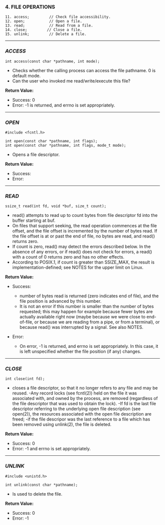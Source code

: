 ### 4.      FILE OPERATIONS
```
11. access;         // Check file accessibility.
12. open;           // Open a file.
13. read;           // Read from a file.
14. close;         // Close a file.
15. unlink;         // Delete a file.
```
_______________________________________________
### _ACCESS_
```
int access(const char *pathname, int mode);
```
- Checks  whether the calling process can access the file pathname. 0 is default mode.  
- Can the user who invoked me read/write/execute this file?

**Return Value:**
- Success: 0
- Error: -1 is returned, and  errno is set appropriately.
____________________________________________________
### _OPEN_
```
#include <fcntl.h>

int open(const char *pathname, int flags);
int open(const char *pathname, int flags, mode_t mode);

```
- Opens a file descriptor.
 
**Return Value:**
- Success:
- Error:
____________________________________
### _READ_
```
ssize_t read(int fd, void *buf, size_t count);
```

 - read() attempts to read up to count bytes from file descriptor   fd into the  buffer starting at buf.
 - On files that support seeking, the read operation commences at  the  file offset,
    and  the  file offset is incremented by the number of bytes read.
    If the file offset is at or past the end of file, no bytes are  read,  and
    read() returns zero.
-  If  count  is  zero, read() may detect the errors described below.  In the
    absence of any errors, or if read() does not check for  errors,  a  read()
    with a count of 0 returns zero and has no other effects.
-   According  to  POSIX.1,  if count is greater than SSIZE_MAX, the result is
    implementation-defined; see NOTES for the upper limit on Linux.

 
**Return Value:**
- Success:
     - number of bytes read is returned (zero  indicates  end  of file),
    and the file position is advanced by this number.
    - It is not an error if this number is smaller than the number of bytes requested;
     this may happen  for  example  because fewer bytes are actually available right now
    (maybe because we were close to end-of-file, or  because  we  are  reading
     from  a  pipe, or from a terminal), or because read() was interrupted by a signal.  See also NOTES.

- Error:
   -  On error, -1 is returned, and errno is set appropriately.  In  this  case,
    it is left unspecified whether the file position (if any) changes.
____________________________________
### _CLOSE_
```
int close(int fd);
```
 - closes a file descriptor, so that it no longer refers to any file and may be reused.
 -Any record locks (see fcntl(2)) held on the file it was associated with,
 and owned  by  the  process, are removed (regardless of the file descriptor that was used to obtain the lock).
-If  fd  is  the  last  file  descriptor  referring  to  the underlying open file description (see open(2)), 
 the resources associated with the open file description are freed;
 -if the file descripor was the last reference to a file which has been removed using unlink(2), the file is deleted.

**Return Value:**
- Success: 0
- Error: -1 and errno is set appropriately.
________________________________________________________
### _UNLINK_
```
#include <unistd.h>

int unlink(const char *pathname);
```
- Is used to delete the file.

**Return Value:**
- Success: 0
- Error: -1
